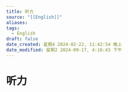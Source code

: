 ```yaml
---
title: 听力
source: "[[English]]"
aliases: 
tags:
  - English
draft: false
date_created: 星期4 2024-02-22, 11:42:54 晚上
date_modified: 星期2 2024-09-17, 4:16:43 下午
---
```


# 听力
